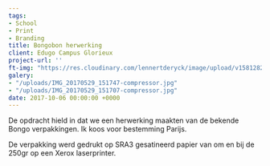 ```yaml
---
tags:
- School
- Print
- Branding
title: Bongobon herwerking
client: Edugo Campus Glorieux
project-url: ''
ft-img: "https://res.cloudinary.com/lennertderyck/image/upload/v1581282846/IMG_20170529_151707-compressor_sldodc.jpg"
galery:
- "/uploads/IMG_20170529_151747-compressor.jpg"
- "/uploads/IMG_20170529_151707-compressor.jpg"
date: 2017-10-06 00:00:00 +0000
---
```

De opdracht hield in dat we een herwerking maakten van de bekende Bongo verpakkingen. Ik koos voor bestemming Parijs.

De verpakking werd gedrukt op SRA3 gesatineerd papier van om en bij de 250gr op een Xerox laserprinter.